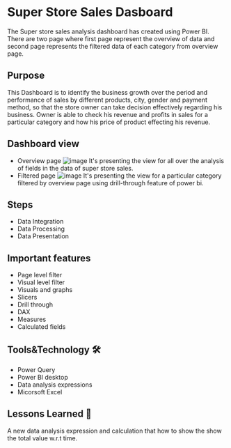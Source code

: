 
# Super Store Sales Dasboard

The Super store sales analysis dashboard has created using Power BI. There are two page where first page represent the overview of data and second page represents the filtered data of each category from overview page.

## Purpose
This Dashboard is to identify the business growth over the period and performance of sales by different products, city, gender and payment method, so that the store owner can take decision effectively regarding his business.
Owner is able to check his revenue and profits in sales for a particular category and how his price of product effecting his revenue.

## Dashboard view
- Overview page
![image](https://user-images.githubusercontent.com/92555446/177204593-921b7d6b-f57c-4a15-b2ef-d56821b53627.png)
It's presenting the view for all over the analysis of fields in the data of super store sales.
- Filtered page 
![image](https://user-images.githubusercontent.com/92555446/177204542-bc58385d-b332-4a4b-a237-9ddbbfffd0d7.png)
 It's presenting the view for a particular category filtered by overview page using drill-through feature of power bi.

 
 ## Steps
 - Data Integration
 - Data Processing
 - Data Presentation
 
 ## Important features
- Page level filter
- Visual level filter
- Visuals and graphs
- Slicers
- Drill through
- DAX
- Measures
- Calculated fields

## Tools&Technology :hammer_and_wrench:
- Power Query
- Power BI desktop
- Data analysis expressions
- Micorsoft Excel




## Lessons Learned :open_book:

A new data analysis expression and calculation that how to show the show the total value w.r.t time.
